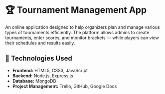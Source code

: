 # 🏆 Tournament Management App

An online application designed to help organizers plan and manage various types of tournaments efficiently. The platform allows admins to create tournaments, enter scores, and monitor brackets — while players can view their schedules and results easily.

## 📁 Technologies Used

- **Frontend:** HTML5, CSS3, JavaScript
- **Backend:** Node.js, Express.js
- **Database:** MongoDB
- **Project Management:** Trello, GitHub, Google Docs
